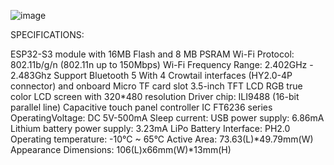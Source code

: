 ![image](https://github.com/patrickrb/HackCart/assets/6586559/204140d1-ba00-4861-aa4f-72bc9f4d135a)


SPECIFICATIONS:

ESP32-S3 module with 16MB Flash and 8 MB PSRAM
Wi-Fi Protocol: 802.11b/g/n (802.11n up to 150Mbps) Wi-Fi Frequency Range: 2.402GHz - 2.483Ghz
Support Bluetooth 5
With 4 Crowtail interfaces (HY2.0-4P connector) and onboard Micro TF card slot
3.5-inch TFT LCD RGB true color LCD screen with 320*480 resolution
Driver chip: ILI9488 (16-bit parallel line)
Capacitive touch panel controller IC FT6236 series
OperatingVoltage: DC 5V-500mA
Sleep current: 
USB power supply: 6.86mA
Lithium battery power supply: 3.23mA
LiPo Battery Interface: PH2.0
Operating temperature: -10°C ~ 65°C
Active Area: 73.63(L)*49.79mm(W)
Appearance Dimensions: 106(L)x66mm(W)*13mm(H)
